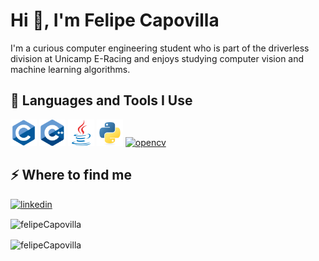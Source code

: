 <h1>Hi 👋, I'm Felipe Capovilla</h1>
<p>I'm a curious computer engineering student who is part of the driverless division at Unicamp E-Racing and enjoys studying computer vision and machine learning algorithms.</p>
<h2>🚀 Languages and Tools I Use</h2>
<p><a target="_blank" href="https://raw.githubusercontent.com/devicons/devicon/master/icons/c/c-original.svg" style="display: inline-block;"><img src="https://raw.githubusercontent.com/devicons/devicon/master/icons/c/c-original.svg" alt="c" width="42" height="42" /></a>
<a target="_blank" href="https://raw.githubusercontent.com/devicons/devicon/master/icons/cplusplus/cplusplus-original.svg" style="display: inline-block;"><img src="https://raw.githubusercontent.com/devicons/devicon/master/icons/cplusplus/cplusplus-original.svg" alt="cplusplus" width="42" height="42" /></a>
<a target="_blank" href="https://raw.githubusercontent.com/devicons/devicon/master/icons/java/java-original.svg" style="display: inline-block;"><img src="https://raw.githubusercontent.com/devicons/devicon/master/icons/java/java-original.svg" alt="java" width="42" height="42" /></a>
<a target="_blank" href="https://raw.githubusercontent.com/devicons/devicon/master/icons/python/python-original.svg" style="display: inline-block;"><img src="https://raw.githubusercontent.com/devicons/devicon/master/icons/python/python-original.svg" alt="python" width="42" height="42" /></a>
<a target="_blank" href="https://www.vectorlogo.zone/logos/opencv/opencv-icon.svg" style="display: inline-block;"><img src="https://www.vectorlogo.zone/logos/opencv/opencv-icon.svg" alt="opencv" width="42" height="42" /></a></p>
<h2>⚡️ Where to find me</h2>
<p><a target="_blank" href="https://www.linkedin.com/in/felipe-pavanello-672069247" style="display: inline-block;"><img src="https://img.shields.io/badge/linkedin-logo?style=for-the-badge&logo=linkedin&logoColor=white&color=%230a77b6" alt="linkedin" /></a></p>
<p><img align="center" src="https://github-readme-stats.vercel.app/api?username=felipeCapovilla&show_icons=true&locale=en" alt="felipeCapovilla" /></p>
<p><img align="center" src="https://github-readme-streak-stats.herokuapp.com/?user=felipeCapovilla&" alt="felipeCapovilla" /></p>
